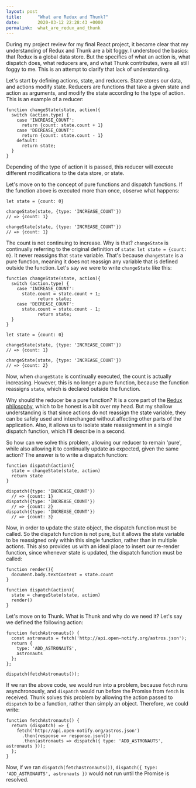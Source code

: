 ```yaml
---
layout: post
title:      "What are Redux and Thunk?"
date:       2020-03-12 22:28:43 +0000
permalink:  what_are_redux_and_thunk
---
```



During my project review for my final React project, it became clear that my understanding of Redux and Thunk are a bit foggy. I understood the basics: that Redux is a global data store. But the specifics of what an action is, what dispatch does, what reducers are, and what Thunk contributes, were all still foggy to me. This is an attempt to clarify that lack of understanding. 

Let's start by defining actions, state, and reducers. State stores our data, and actions modify state. Reducers are functions that take a given state and action as arguments, and modify the state according to the type of action. This is an example of a reducer:

```
function changeState(state, action){      
  switch (action.type) {
    case 'INCREASE_COUNT':
      return {count: state.count + 1}
    case 'DECREASE_COUNT':
      return {count: state.count - 1}
    default:
      return state;
  }
}
```

Depending of the type of action it is passed, this reducer will execute different modifications to the data store, or state.

Let's move on to the concept of pure functions and dispatch functions. If the function above is executed more than once, observe what happens:

```
let state = {count: 0}
 
changeState(state, {type: 'INCREASE_COUNT'})
// => {count: 1}

changeState(state, {type: 'INCREASE_COUNT'})
// => {count: 1}
```

The count is not continuing to increase. Why is that? `changeState` is continually referring to the original definition of `state`: `let state = {count: 0}`. It never reassigns that `state` variable. That's because `changeState` is a pure function, meaning it does not reassign any variable that is defined outside the function. Let's say we were to write `changeState` like this:

```
function changeState(state, action){      
  switch (action.type) {
    case 'INCREASE_COUNT':
      state.count = state.count + 1;
			return state;
    case 'DECREASE_COUNT':
      state.count = state.count - 1;
			return state;
  }
}

let state = {count: 0}
 
changeState(state, {type: 'INCREASE_COUNT'})
// => {count: 1}

changeState(state, {type: 'INCREASE_COUNT'})
// => {count: 2}
```
Now, when `changeState` is continually executed, the count is actually increasing. However, this is no longer a pure function, because the function reassigns `state`, which is declared outside the function. 

Why should the reducer be a pure function? It is a core part of the [Redux philosophy](https://redux.js.org/glossary#reducer), which to be honest is a bit over my head. But my shallow understanding is that since actions do not reassign the state variable, they can be safely used and interchanged without affecting other parts of the application. Also, it allows us to isolate state reassignment in a single dispatch function, which I'll describe in a second. 

So how can we solve this problem, allowing our reducer to remain 'pure', while also allowing it to continually update as expected, given the same action? The answer is to write a dispatch function:

```
function dispatch(action){
  state = changeState(state, action)
  return state
}

dispatch({type: 'INCREASE_COUNT'})
  // => {count: 1}
dispatch({type: 'INCREASE_COUNT'})
  // => {count: 2}
dispatch({type: 'INCREASE_COUNT'})
  // => {count: 3}
```

Now, in order to update the state object, the dispatch function must be called. So the dispatch function is not pure, but it allows the state variable to be reassigned only within this single function, rather than in multiple actions. This also provides us with an ideal place to insert our re-render function, since whenever state is updated, the dispatch function must be called:

```
function render(){
  document.body.textContent = state.count
}
 
function dispatch(action){
  state = changeState(state, action)
  render()
}
```
Let's move on to Thunk. What is Thunk and why do we need it? Let's say we defined the following action:
```
function fetchAstronauts() {
  const astronauts = fetch('http://api.open-notify.org/astros.json');
  return {
    type: 'ADD_ASTRONAUTS',
    astronauts
  };
};

dispatch(fetchAstronauts());
```
If we ran the above code, we would run into a problem, because `fetch` runs asynchronously, and `dispatch` would run before the Promise from `fetch` is received. Thunk solves this problem by allowing the action passed to `dispatch` to be a function, rather than simply an object. Therefore, we could write:
```
function fetchAstronauts() {
  return (dispatch) => {
    fetch('http://api.open-notify.org/astros.json')
      .then(response => response.json())
      .then(astronauts => dispatch({ type: 'ADD_ASTRONAUTS', astronauts }));
  };
}
```
Now, if we ran `dispatch(fetchAstronauts())`, `dispatch({ type: 'ADD_ASTRONAUTS', astronauts })` would not run until the Promise is resolved. 
